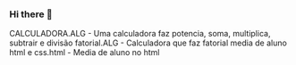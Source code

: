 ### Hi there 👋

CALCULADORA.ALG - Uma calculadora faz potencia, soma, multiplica, subtrair e divisão
fatorial.ALG - Calculadora que faz fatorial
media de aluno html e css.html - Media de aluno no html
